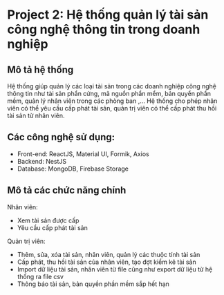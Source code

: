 # Project 2: Hệ thống quản lý tài sản công nghệ thông tin trong doanh nghiệp 
## Mô tả hệ thống
Hệ thống giúp quản lý các loại tài sản trong các doanh nghiệp công nghệ thông tin như tài sản phần cứng, mã nguồn phần mềm, bản quyền phần mềm, quản lý nhân viên trong các phòng ban ,… Hệ thống cho phép nhân viên có thể yêu cầu cấp phát tài sản, quản trị viên có thể cấp phát thu hồi tài sản từ nhân viên.

## Các công nghệ sử dụng:
- Front-end: ReactJS, Material UI, Formik, Axios
- Backend: NestJS
- Database: MongoDB, Firebase Storage

## Mô tả các chức năng chính 
Nhân viên: 
- Xem tài sản được cấp
- Yêu cầu cấp phát tài sản

Quản trị viên:
- Thêm, sửa, xóa tài sản, nhân viên, quản lý các thuộc tính tài sản
- Cấp phát, thu hồi tài sản của nhân viên, tạo đợt kiểm kê tài sản
- Import dữ liệu tài sản, nhân viên từ file cũng như export dữ liệu từ hệ thống ra file csv
- Thông báo tài sản, bản quyền phần mềm sắp hết hạn 

